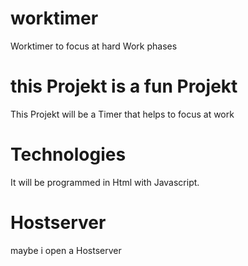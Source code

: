 # worktimer
Worktimer to focus at hard Work phases 

# this Projekt is a fun Projekt
This Projekt will be a Timer that helps to focus at work 

# Technologies 
It will be programmed in Html with Javascript. 

# Hostserver
maybe i open a Hostserver
